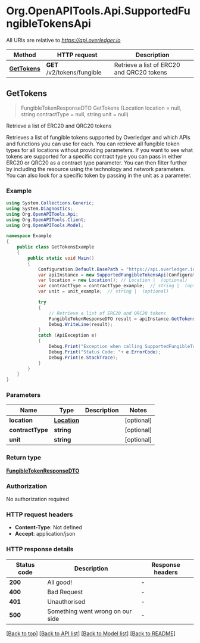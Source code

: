# Org.OpenAPITools.Api.SupportedFungibleTokensApi

All URIs are relative to *https://api.overledger.io*

Method | HTTP request | Description
------------- | ------------- | -------------
[**GetTokens**](SupportedFungibleTokensApi.md#gettokens) | **GET** /v2/tokens/fungible | Retrieve a list of ERC20 and QRC20 tokens



## GetTokens

> FungibleTokenResponseDTO GetTokens (Location location = null, string contractType = null, string unit = null)

Retrieve a list of ERC20 and QRC20 tokens

Retrieves a list of fungible tokens supported by Overledger and which APIs and functions you can use for each. You can retrieve all fungible token types for all locations without providing parameters. If you want to see what tokens are supported for a specific contract type you can pass in either ERC20 or QRC20 as a contract type parameter. You can then filter further by including the resource using the technology and network parameters. You can also look for a specific token by passing in the unit as a parameter.

### Example

```csharp
using System.Collections.Generic;
using System.Diagnostics;
using Org.OpenAPITools.Api;
using Org.OpenAPITools.Client;
using Org.OpenAPITools.Model;

namespace Example
{
    public class GetTokensExample
    {
        public static void Main()
        {
            Configuration.Default.BasePath = "https://api.overledger.io";
            var apiInstance = new SupportedFungibleTokensApi(Configuration.Default);
            var location = new Location(); // Location |  (optional) 
            var contractType = contractType_example;  // string |  (optional) 
            var unit = unit_example;  // string |  (optional) 

            try
            {
                // Retrieve a list of ERC20 and QRC20 tokens
                FungibleTokenResponseDTO result = apiInstance.GetTokens(location, contractType, unit);
                Debug.WriteLine(result);
            }
            catch (ApiException e)
            {
                Debug.Print("Exception when calling SupportedFungibleTokensApi.GetTokens: " + e.Message );
                Debug.Print("Status Code: "+ e.ErrorCode);
                Debug.Print(e.StackTrace);
            }
        }
    }
}
```

### Parameters


Name | Type | Description  | Notes
------------- | ------------- | ------------- | -------------
 **location** | [**Location**](Location.md)|  | [optional] 
 **contractType** | **string**|  | [optional] 
 **unit** | **string**|  | [optional] 

### Return type

[**FungibleTokenResponseDTO**](FungibleTokenResponseDTO.md)

### Authorization

No authorization required

### HTTP request headers

- **Content-Type**: Not defined
- **Accept**: application/json


### HTTP response details
| Status code | Description | Response headers |
|-------------|-------------|------------------|
| **200** | All good! |  -  |
| **400** | Bad Request |  -  |
| **401** | Unauthorised |  -  |
| **500** | Something went wrong on our side |  -  |

[[Back to top]](#)
[[Back to API list]](../README.md#documentation-for-api-endpoints)
[[Back to Model list]](../README.md#documentation-for-models)
[[Back to README]](../README.md)

